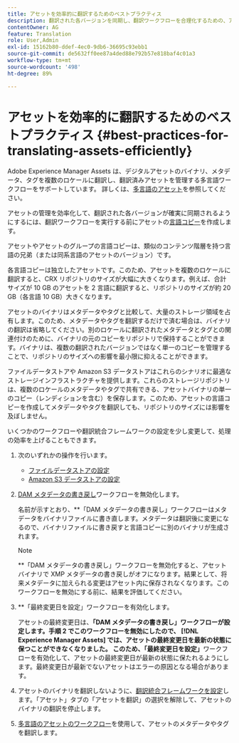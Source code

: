 ```yaml
---
title: アセットを効率的に翻訳するためのベストプラクティス
description: 翻訳された各バージョンを同期し、翻訳ワークフローを合理化するための、アセットの効率的な管理に関するベストプラクティス。
contentOwner: AG
feature: Translation
role: User,Admin
exl-id: 15162b80-ddef-4ec0-9db6-36695c93ebb1
source-git-commit: de5632ff0ee87a4ded88e792b57e818baf4c01a3
workflow-type: tm+mt
source-wordcount: '498'
ht-degree: 89%

---
```


# アセットを効率的に翻訳するためのベストプラクティス {#best-practices-for-translating-assets-efficiently}

Adobe Experience Manager Assets は、デジタルアセットのバイナリ、メタデータ、タグを複数のロケールに翻訳し、翻訳済みアセットを管理する多言語ワークフローをサポートしています。 詳しくは、[多言語のアセット](multilingual-assets.md)を参照してください。

アセットの管理を効率化して、翻訳された各バージョンが確実に同期されるようにするには、翻訳ワークフローを実行する前にアセットの[言語コピー](preparing-assets-for-translation.md)を作成します。

アセットやアセットのグループの言語コピーは、類似のコンテンツ階層を持つ言語の兄弟（または同系言語のアセットのバージョン）です。

各言語コピーは独立したアセットです。このため、アセットを複数のロケールに翻訳すると、CRX リポジトリのサイズが大幅に大きくなります。例えば、合計サイズが 10 GB のアセットを 2 言語に翻訳すると、リポジトリのサイズが約 20 GB（各言語 10 GB）大きくなります。

アセットのバイナリはメタデータやタグと比較して、大量のストレージ領域を占有します。このため、メタデータやタグを翻訳するだけで済む場合は、バイナリの翻訳は省略してください。別のロケールに翻訳されたメタデータとタグとの関連付けのために、バイナリの元のコピーをリポジトリで保持することができます。バイナリは、複数の翻訳されたバージョンではなく単一のコピーを管理することで、リポジトリのサイズへの影響を最小限に抑えることができます。

ファイルデータストアや Amazon S3 データストアはこれらのシナリオに最適なストレージインフラストラクチャを提供します。これらのストレージリポジトリは、複数のロケールのメタデータやタグで共有できる、アセットバイナリの単一のコピー（レンディションを含む）を保存します。このため、アセットの言語コピーを作成してメタデータやタグを翻訳しても、リポジトリのサイズには影響を及ぼしません。

いくつかのワークフローや翻訳統合フレームワークの設定を少し変更して、処理の効率を上げることもできます。

1. 次のいずれかの操作を行います。

   * [ファイルデータストアの設定](/help/sites-deploying/data-store-config.md)
   * [Amazon S3 データストアの設定](/help/sites-deploying/data-store-config.md)

1. [DAM メタデータの書き戻し](/help/sites-administering/workflow-offloader.md#disable-offloading)ワークフローを無効化します。

   名前が示すとおり、**「DAM メタデータの書き戻し」ワークフローはメタデータをバイナリファイルに書き直します。メタデータは翻訳後に変更になるので、バイナリファイルに書き戻すと言語コピーに別のバイナリが生成されます。

   >[!NOTE]
   >
   >**「DAM メタデータの書き戻し」ワークフローを無効化すると、アセットバイナリで XMP メタデータの書き戻しがオフになります。結果として、将来メタデータに加えられる変更はアセット内に保存されなくなります。このワークフローを無効にする前に、結果を評価してください。

1. **「最終変更日を設定」ワークフローを有効化します。

   アセットの最終変更日は、**「DAM メタデータの書き戻し」ワークフローが設定します。手順 2 でこのワークフローを無効にしたので、 [!DNL Experience Manager Assets] では、アセットの最終変更日を最新の状態に保つことができなくなりました。 このため、「最終変更日を設定」**&#x200B;ワークフローを有効化して、アセットの最終変更日が最新の状態に保たれるようにします。最終変更日が最新でないアセットはエラーの原因となる場合があります。

1. アセットのバイナリを翻訳しないように、[翻訳統合フレームワークを設定](/help/sites-administering/tc-tic.md)します。「アセット」タブの「アセットを翻訳」の選択を解除して、アセットのバイナリの翻訳を停止します。
1. [多言語のアセットのワークフロー](multilingual-assets.md)を使用して、アセットのメタデータやタグを翻訳します。
